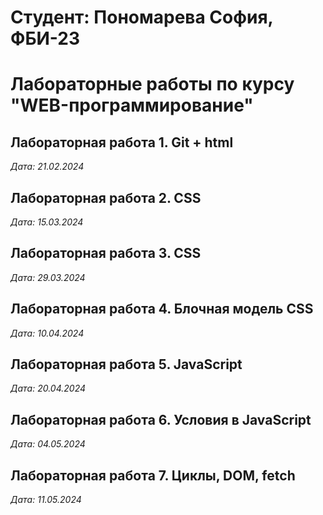 # Студент: Пономарева София, ФБИ-23

# Лабораторные работы по курсу "WEB-программирование"

## Лабораторная работа 1. Git + html

*Дата: 21.02.2024* 

## Лабораторная работа 2. CSS

*Дата: 15.03.2024*

## Лабораторная работа 3. CSS

*Дата: 29.03.2024*

## Лабораторная работа 4. Блочная модель CSS

*Дата: 10.04.2024*

## Лабораторная работа 5. JavaScript

*Дата: 20.04.2024*

## Лабораторная работа 6. Условия в JavaScript

*Дата: 04.05.2024*

## Лабораторная работа 7. Циклы, DOM, fetch

*Дата: 11.05.2024*
